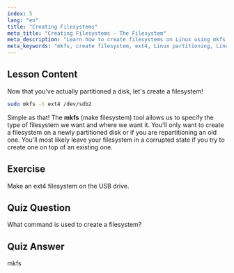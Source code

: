 ```yaml
---
index: 5
lang: "en"
title: "Creating Filesystems"
meta_title: "Creating Filesystems - The Filesystem"
meta_description: "Learn how to create filesystems on Linux using mkfs. This beginner-friendly guide covers ext4 and disk partitioning. Start your Linux journey!"
meta_keywords: "mkfs, create filesystem, ext4, Linux partitioning, Linux tutorial, beginner Linux, disk management, Linux guide"
---
```


## Lesson Content

Now that you've actually partitioned a disk, let's create a filesystem!

```bash
sudo mkfs -t ext4 /dev/sdb2
```

Simple as that! The **mkfs** (make filesystem) tool allows us to specify the type of filesystem we want and where we want it. You'll only want to create a filesystem on a newly partitioned disk or if you are repartitioning an old one. You'll most likely leave your filesystem in a corrupted state if you try to create one on top of an existing one.

## Exercise

Make an ext4 filesystem on the USB drive.

## Quiz Question

What command is used to create a filesystem?

## Quiz Answer

mkfs
